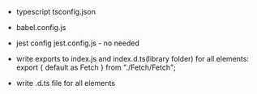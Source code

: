 - typescript tsconfig.json
- babel.config.js
- jest config jest.config.js - no needed

- write exports to index.js and index.d.ts(library folder) for all elements:
  export { default as Fetch } from "./Fetch/Fetch";

- write .d.ts file for all elements
